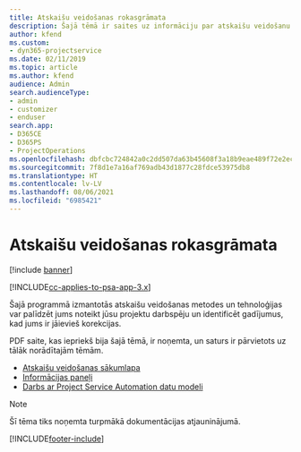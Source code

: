 ```yaml
---
title: Atskaišu veidošanas rokasgrāmata
description: Šajā tēmā ir saites uz informāciju par atskaišu veidošanu.
author: kfend
ms.custom:
- dyn365-projectservice
ms.date: 02/11/2019
ms.topic: article
ms.author: kfend
audience: Admin
search.audienceType:
- admin
- customizer
- enduser
search.app:
- D365CE
- D365PS
- ProjectOperations
ms.openlocfilehash: dbfcbc724842a0c2dd507da63b45608f3a18b9eae489f72e2ec0bd50f9fd2f24
ms.sourcegitcommit: 7f8d1e7a16af769adb43d1877c28fdce53975db8
ms.translationtype: HT
ms.contentlocale: lv-LV
ms.lasthandoff: 08/06/2021
ms.locfileid: "6985421"
---
```

# <a name="reporting-guide"></a>Atskaišu veidošanas rokasgrāmata

[!include [banner](../../includes/psa-now-project-operations.md)]

[!INCLUDE[cc-applies-to-psa-app-3.x](../../includes/cc-applies-to-psa-app-3x.md)]

Šajā programmā izmantotās atskaišu veidošanas metodes un tehnoloģijas var palīdzēt jums noteikt jūsu projektu darbspēju un identificēt gadījumus, kad jums ir jāievieš korekcijas. 

PDF saite, kas iepriekš bija šajā tēmā, ir noņemta, un saturs ir pārvietots uz tālāk norādītajām tēmām.

- [Atskaišu veidošanas sākumlapa](../reports-reporting-dynamics-365-project-service.md)
- [Informācijas paneļi](../reports-dashboards.md)
- [Darbs ar Project Service Automation datu modeli](../reports-working-project-service-data-model.md)

> [!NOTE]
> Šī tēma tiks noņemta turpmākā dokumentācijas atjauninājumā. 


[!INCLUDE[footer-include](../../includes/footer-banner.md)]